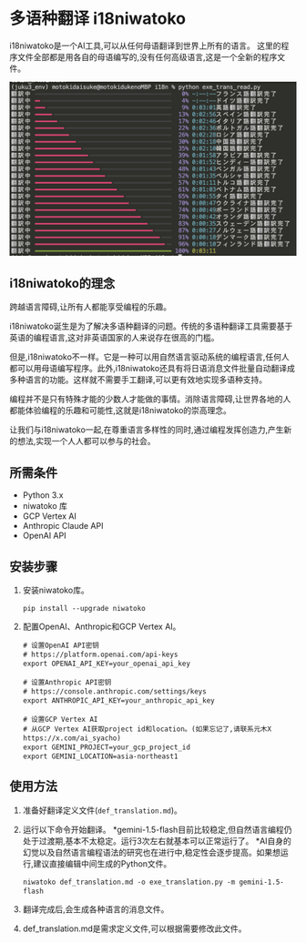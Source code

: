 # 多语种翻译 i18niwatoko

i18niwatoko是一个AI工具,可以从任何母语翻译到世界上所有的语言。
这里的程序文件全部都是用各自的母语编写的,没有任何高级语言,这是一个全新的程序文件。

![i18niwatoko](../readme_rich_progress.png)


## i18niwatoko的理念

跨越语言障碍,让所有人都能享受编程的乐趣。

i18niwatoko诞生是为了解决多语种翻译的问题。传统的多语种翻译工具需要基于英语的编程语言,这对非英语国家的人来说存在很高的门槛。

但是,i18niwatoko不一样。它是一种可以用自然语言驱动系统的编程语言,任何人都可以用母语编写程序。此外,i18niwatoko还具有将日语消息文件批量自动翻译成多种语言的功能。这样就不需要手工翻译,可以更有效地实现多语种支持。

编程并不是只有特殊才能的少数人才能做的事情。消除语言障碍,让世界各地的人都能体验编程的乐趣和可能性,这就是i18niwatoko的崇高理念。

让我们与i18niwatoko一起,在尊重语言多样性的同时,通过编程发挥创造力,产生新的想法,实现一个人人都可以参与的社会。

## 所需条件

- Python 3.x
- niwatoko 库
- GCP Vertex AI
- Anthropic Claude API
- OpenAI API

## 安装步骤

1. 安装niwatoko库。

   ```
   pip install --upgrade niwatoko
   ```

2. 配置OpenAI、Anthropic和GCP Vertex AI。

   ```
   # 设置OpenAI API密钥
   # https://platform.openai.com/api-keys
   export OPENAI_API_KEY=your_openai_api_key
   
   # 设置Anthropic API密钥
   # https://console.anthropic.com/settings/keys
   export ANTHROPIC_API_KEY=your_anthropic_api_key
   
   # 设置GCP Vertex AI
   # 从GCP Vertex AI获取project id和location。(如果忘记了,请联系元木X https://x.com/ai_syacho)
   export GEMINI_PROJECT=your_gcp_project_id
   export GEMINI_LOCATION=asia-northeast1
   ```

## 使用方法

1. 准备好翻译定义文件(`def_translation.md`)。

2. 运行以下命令开始翻译。
   *gemini-1.5-flash目前比较稳定,但自然语言编程仍处于过渡期,基本不太稳定。运行3次左右就基本可以正常运行了。
   *AI自身的幻觉以及自然语言编程语法的研究也在进行中,稳定性会逐步提高。如果想运行,建议直接编辑中间生成的Python文件。

   ```
   niwatoko def_translation.md -o exe_translation.py -m gemini-1.5-flash
   ```

3. 翻译完成后,会生成各种语言的消息文件。

4. def_translation.md是需求定义文件,可以根据需要修改此文件。

##
